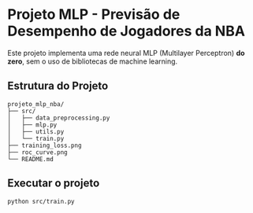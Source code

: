 # Projeto MLP - Previsão de Desempenho de Jogadores da NBA

Este projeto implementa uma rede neural MLP (Multilayer Perceptron) **do zero**, sem o uso de bibliotecas de machine learning.

## Estrutura do Projeto
```
projeto_mlp_nba/
├── src/
│   ├── data_preprocessing.py
│   ├── mlp.py
│   ├── utils.py
│   └── train.py
├── training_loss.png
├── roc_curve.png
└── README.md
```

## Executar o projeto
```bash
python src/train.py
```
